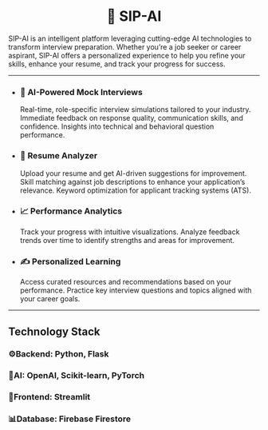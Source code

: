 <div>
  <h1 align="center">🚀 SIP-AI</h1>
</div>

SIP-AI is an intelligent platform leveraging cutting-edge AI technologies to transform interview preparation. Whether you’re a job seeker or career aspirant, SIP-AI offers a personalized experience to help you refine your skills, enhance your resume, and track your progress for success.

---
<div>
  <ul>
    <li>
      <h3>🤖 AI-Powered Mock Interviews</h3>
      Real-time, role-specific interview simulations tailored to your industry.
      Immediate feedback on response quality, communication skills, and confidence.
      Insights into technical and behavioral question performance.
    </li>
    <li>
      <h3>📰 Resume Analyzer</h3>
      Upload your resume and get AI-driven suggestions for improvement.
      Skill matching against job descriptions to enhance your application’s relevance.
      Keyword optimization for applicant tracking systems (ATS).
    </li>
    <li>
      <h3>📈 Performance Analytics</h3>
      Track your progress with intuitive visualizations.
      Analyze feedback trends over time to identify strengths and areas for improvement.
    </li>
    <li>
      <h3>✍️ Personalized Learning</h3>
      Access curated resources and recommendations based on your performance.
      Practice key interview questions and topics aligned with your career goals.
    </li>
  </ul>
</div>


---
<div>
  <h2>Technology Stack</h2>
  <h3>⚙️Backend: Python, Flask</h3>
  <h3>🤖AI: OpenAI, Scikit-learn, PyTorch</h3>
  <h3>📱Frontend: Streamlit</h3>
  <h3>📊Database: Firebase Firestore</h3>
</div>
